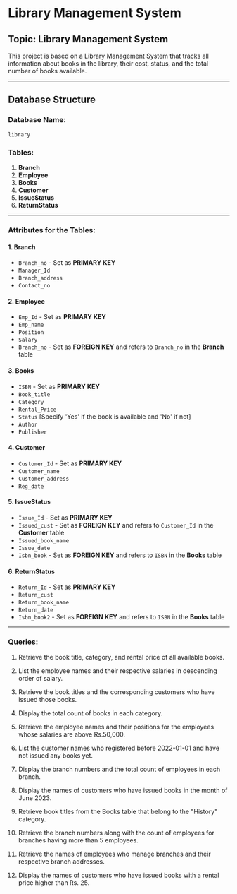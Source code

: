 # Library Management System

## Topic: Library Management System  

This project is based on a Library Management System that tracks all information about books in the library, their cost, status, and the total number of books available.  

---

## Database Structure  

### **Database Name:**  
`library`  

### **Tables:**  
1. **Branch**  
2. **Employee**  
3. **Books**  
4. **Customer**  
5. **IssueStatus**  
6. **ReturnStatus**  

---

### **Attributes for the Tables:**  

#### **1. Branch**  
- `Branch_no` - Set as **PRIMARY KEY**  
- `Manager_Id`  
- `Branch_address`  
- `Contact_no`  

#### **2. Employee**  
- `Emp_Id` - Set as **PRIMARY KEY**  
- `Emp_name`  
- `Position`  
- `Salary`  
- `Branch_no` - Set as **FOREIGN KEY** and refers to `Branch_no` in the **Branch** table  

#### **3. Books**  
- `ISBN` - Set as **PRIMARY KEY**  
- `Book_title`  
- `Category`  
- `Rental_Price`  
- `Status` [Specify 'Yes' if the book is available and 'No' if not]  
- `Author`  
- `Publisher`  

#### **4. Customer**  
- `Customer_Id` - Set as **PRIMARY KEY**  
- `Customer_name`  
- `Customer_address`  
- `Reg_date`  

#### **5. IssueStatus**  
- `Issue_Id` - Set as **PRIMARY KEY**  
- `Issued_cust` - Set as **FOREIGN KEY** and refers to `Customer_Id` in the **Customer** table  
- `Issued_book_name`  
- `Issue_date`  
- `Isbn_book` - Set as **FOREIGN KEY** and refers to `ISBN` in the **Books** table  

#### **6. ReturnStatus**  
- `Return_Id` - Set as **PRIMARY KEY**  
- `Return_cust`  
- `Return_book_name`  
- `Return_date`  
- `Isbn_book2` - Set as **FOREIGN KEY** and refers to `ISBN` in the **Books** table  

---

### **Queries:**  

1. Retrieve the book title, category, and rental price of all available books.  

2. List the employee names and their respective salaries in descending order of salary.  

3. Retrieve the book titles and the corresponding customers who have issued those books.  

4. Display the total count of books in each category.  

5. Retrieve the employee names and their positions for the employees whose salaries are above Rs.50,000.  

6. List the customer names who registered before 2022-01-01 and have not issued any books yet.  

7. Display the branch numbers and the total count of employees in each branch.  

8. Display the names of customers who have issued books in the month of June 2023.  

9. Retrieve book titles from the Books table that belong to the "History" category.  

10. Retrieve the branch numbers along with the count of employees for branches having more than 5 employees.  

11. Retrieve the names of employees who manage branches and their respective branch addresses.  

12. Display the names of customers who have issued books with a rental price higher than Rs. 25.  
